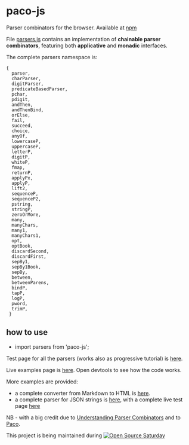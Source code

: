 # paco-js
Parser combinators for the browser. Available at [npm](https://www.npmjs.com/package/paco-js)

File [parsers.js](https://github.com/Muzietto/paco-js/blob/master/src/parsers.js) contains an implementation of __chainable parser combinators__, featuring both __applicative__ and __monadic__ interfaces.

The complete parsers namespace is:

    {
      parser,
      charParser,
      digitParser,
      predicateBasedParser,
      pchar,
      pdigit,
      andThen,
      andThenBind,
      orElse,
      fail,
      succeed,
      choice,
      anyOf,
      lowercaseP,
      uppercaseP,
      letterP,
      digitP,
      whiteP,
      fmap,
      returnP,
      applyPx,
      applyP,
      lift2,
      sequenceP,
      sequenceP2,
      pstring,
      stringP,
      zeroOrMore,
      many,
      manyChars,
      many1,
      manyChars1,
      opt,
      optBook,
      discardSecond,
      discardFirst,
      sepBy1,
      sepBy1Book,
      sepBy,
      between,
      betweenParens,
      bindP,
      tapP,
      logP,
      pword,
      trimP,
     }

## how to use

- import parsers from 'paco-js';

Test page for all the parsers (works also as progressive tutorial) is [here](https://muzietto.github.io/geiesmonads/parsers/Mocha_Parser_Combinators_Tests.html).

Live examples page is [here](https://muzietto.github.io/geiesmonads/parsers/Console_Parser_Examples.html). Open devtools to see how the code works.

More examples are provided:
- a complete converter from Markdown to HTML is [here](https://github.com/Muzietto/paco-js/tree/master/samples/markdown2html).
- a complete parser for JSON strings is [here](https://github.com/Muzietto/paco-js/tree/master/samples/json-parser),
with a complete live test page [here](https://muzietto.github.io/geiesmonads/parsers/Mocha_JSON_Parser_Tests.html)

NB - with a big credit due to [Understanding Parser Combinators](https://fsharpforfunandprofit.com/posts/understanding-parser-combinators/) and to [Paco](https://github.com/gabrielelana/paco).

This project is being maintained during [![Open Source Saturday](https://img.shields.io/badge/%E2%9D%A4%EF%B8%8F-open%20source%20saturday-F64060.svg)](https://www.meetup.com/it-IT/Open-Source-Saturday-Milano/)
